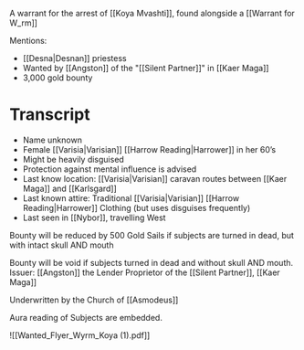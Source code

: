 A warrant for the arrest of [[Koya Mvashti]], found alongside a [[Warrant for W_rm]] 

Mentions: 
- [[Desna|Desnan]] priestess
- Wanted by [[Angston]] of the "[[Silent Partner]]" in [[Kaer Maga]]
- 3,000 gold bounty

# Transcript
- Name unknown
- Female [[Varisia|Varisian]] [[Harrow Reading|Harrower]] in her 60’s
- Might be heavily disguised
- Protection against mental influence is advised
- Last know location: [[Varisia|Varisian]] caravan routes between [[Kaer Maga]] and [[Karlsgard]]
- Last known attire: Traditional [[Varisia|Varisian]] [[Harrow Reading|Harrower]] Clothing (but uses disguises frequently)
- Last seen in [[Nybor]], travelling West

Bounty will be reduced by 500 Gold Sails if subjects are turned in dead, but with intact skull AND mouth 

Bounty will be void if subjects turned in dead and without skull AND mouth. Issuer: [[Angston]] the Lender Proprietor of the [[Silent Partner]], [[Kaer Maga]]

Underwritten by the Church of [[Asmodeus]]

Aura reading of Subjects are embedded.

![[Wanted_Flyer_Wyrm_Koya (1).pdf]]